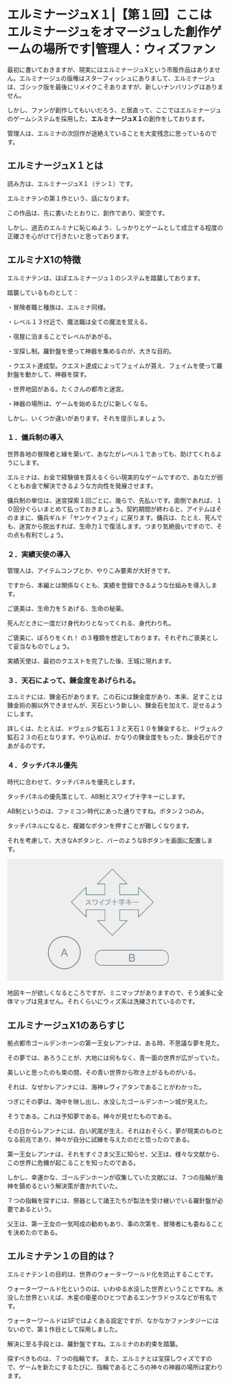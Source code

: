 

# エルミナージュX１|【第１回】ここはエルミナージュをオマージュした創作ゲームの場所です|管理人：ウィズファン

最初に書いておきますが、現実にはエルミナージュXという市販作品はありません。エルミナージュの版権はスターフィッシュにありまして、エルミナージュは、ゴシック版を最後にリメイクこそありますが、新しいナンバリングはありません。

しかし、ファンが創作してもいいだろう、と居直って、ここではエルミナージュのゲームシステムを採用した、**エルミナージュX１**の創作をしております。

管理人は、エルミナの次回作が途絶えていることを大変残念に思っているのです。

## エルミナージュX１とは

読み方は、エルミナージュX１（テン１）です。

エルミナテンの第１作という、話になります。

この作品は、先に書いたとおりに、創作であり、架空です。

しかし、過去のエルミナに恥じぬよう、しっかりとゲームとして成立する程度の正確さを心がけて行きたいと思っております。

## エルミナX1の特徴

エルミナテンは、ほぼエルミナージュ１のシステムを踏襲しております。

踏襲しているものとして：

・冒険者職と種族は、エルミナ同様。

・レベル１３付近で、魔法職は全ての魔法を覚える。

・宿屋に泊まることでレベルがあがる。

・宝探し制。羅針盤を使って神器を集めるのが、大きな目的。

・クエスト達成型。クエスト達成によってフェイムが貰え、フェイムを使って羅針盤を動かして、神器を探す。

・世界地図がある。たくさんの都市と迷宮。

・神器の場所は、ゲームを始めるたびに新しくなる。

しかし、いくつか違いがあります。それを提示しましょう。

### １．傭兵制の導入

世界各地の冒険者と縁を築いて、あなたがレベル１であっても、助けてくれるようにします。

エルミナは、お金で経験値を買えるくらい現実的なゲームですので、あなたが弱くともお金で解決できるような方向性を発展させます。

傭兵制の単位は、迷宮探索１回ごとに、幾らで、先払いです。面倒であれば、１０回分ぐらいまとめて払っておきましょう。契約期間が終わると、アイテムはそのままに、傭兵ギルド「ヤンケイフェイ」に戻ります。傭兵は、たとえ、死んでも、迷宮から脱出すれば、生命力１で復活します。つまり気絶扱いですので、その点も有利でしょう。

### ２．実績天使の導入

管理人は、アイテムコンプとか、やりこみ要素が大好きです。

ですから、本編とは関係なくとも、実績を登録できるような仕組みを導入します。


ご褒美は、生命力を５あげる、生命の秘薬。

死んだときに一度だけ身代わりとなってくれる、身代わり札。

ご褒美に、ぽろりをくれ！
の３種類を想定しております。それぞれご褒美として妥当なものでしょう。

実績天使は、最初のクエストを完了した後、王城に現れます。

### ３．天石によって、錬金度をあげられる。

エルミナには、錬金石があります。この石には錬金度があり、本来、足すことは錬金術の腕以外できませんが、天石という新しい、錬金石を加えて、足せるようにします。

詳しくは、たとえば、ドヴェルク鉱石１３と天石１０を錬金すると、ドヴェルク鉱石２３の石となります。やり込めば、かなりの錬金度をもった、錬金石ができあがるのです。

### ４．タッチパネル優先

時代に合わせて、タッチパネルを優先とします。

タッチパネルの優先策として、AB制とスワイプ十字キーにします。

AB制というのは、ファミコン時代にあった通りですね。ボタン２つのみ。

タッチパネルになると、複雑なボタンを押すことが難しくなります。

それを考慮して、大きなAボタンと、バーのようなBボタンを画面に配置します。

![タッチパネルを想定してAB制とスワイプ十字キー](https://raw.githubusercontent.com/hashsan/i/main/20240521_164701.jpg)

地図キーが欲しくなるところですが、ミニマップがありますので、そう滅多に全体マップは見ません。それくらいにウィズ系は洗練されているのです。

## エルミナージュX1のあらすじ

拠点都市ゴールデンホーンの第一王女レアンナは、ある時、不思議な夢を見た。

その夢では、あろうことが、大地には何もなく、青一面の世界が広がっていた。

美しいと思ったのも束の間、その青い世界から吹き上がるものがいる。

それは、なぜかレアンナには、海神レヴィアタンであることがわかった。

つぎにその夢は、海中を映し出し、水没したゴールデンホーン城が見えた。

そうである。これは予知夢である。神々が見せたものである。

その日からレアンナには、白い尻尾が生え、それはおそらく、夢が現実のものとなる前兆であり、神々が自分に試練を与えたのだと悟ったのである。

第一王女レアンナは、それをすぐさま父王に知らせ、父王は、様々な文献から、この世界に危機が起こることを知ったのである。

しかし、幸運かな、ゴールデンホーンが収集していた文献には、７つの指輪が海神を鎮めるという解決策が書かれていた。

７つの指輪を探すには、祭器として諸王たちが製法を受け継いでいる羅針盤が必要であるという。

父王は、第一王女の一気呵成の勧めもあり、事の次第を、冒険者にも委ねることを決めたのである。

## エルミナテン１の目的は？

エルミナテン１の目的は、世界のウォーターワールド化を防止することです。

ウォーターワールド化というのは、いわゆる水没した世界ということですね。水没した世界といえば、木星の衛星のひとつであるエンケラドゥスなどが有名です。


ウォーターワールドはSFではよくある設定ですが、なかなかファンタジーにはないので、第１作目として採用しました。

解決に至る手段とは、羅針盤ですね。エルミナのお約束を踏襲。

探すべきものは、７つの指輪です。
また、エルミナとは宝探しウィズですので、ゲームを新たにするたびに、指輪であるところの神々の神器の場所は変わります。
